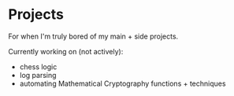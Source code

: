 # Projects

For when I'm truly bored of my main + side projects.

Currently working on (not actively):
  * chess logic  
  * log parsing  
  * automating Mathematical Cryptography functions + techniques  
